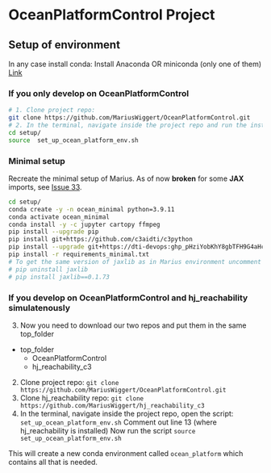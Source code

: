 # OceanPlatformControl Project

## Setup of environment
In any case install conda:
Install Anaconda OR miniconda (only one of them) [Link](https://docs.conda.io/projects/conda/en/latest/user-guide/install/macos.html)

### If you only develop on OceanPlatformControl
```sh
# 1. Clone project repo: 
git clone https://github.com/MariusWiggert/OceanPlatformControl.git
# 2. In the terminal, navigate inside the project repo and run the install bash script
cd setup/
source  set_up_ocean_platform_env.sh
```

### Minimal setup
Recreate the minimal setup of Marius. As of now **broken** for some **JAX** imports, see [Issue 33](https://github.com/MariusWiggert/OceanPlatformControl/issues/33).
```sh
cd setup/
conda create -y -n ocean_minimal python=3.9.11
conda activate ocean_minimal
conda install -y -c jupyter cartopy ffmpeg
pip install --upgrade pip
pip install git+https://github.com/c3aidti/c3python
pip install --upgrade git+https://dti-devops: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@github.com/MariusWiggert/hj_reachability_c3.git
pip install -r requirements_minimal.txt
# To get the same version of jaxlib as in Marius environment uncomment the next two lines.
# pip uninstall jaxlib
# pip install jaxlib==0.1.73
```
### If you develop on OceanPlatformControl and hj_reachability simulatenously

3. Now you need to download our two repos and put them in the same top_folder
* top_folder
    * OceanPlatformControl
    * hj_reachability_c3
2. Clone project repo: 
`git clone https://github.com/MariusWiggert/OceanPlatformControl.git`
3. Clone hj_reachability repo:
`git clone https://github.com/MariusWiggert/hj_reachability_c3`
4. In the terminal, navigate inside the project repo, open the script:
`set_up_ocean_platform_env.sh`
Comment out line 13 (where hj_reachability is installed)
Now run the script `source set_up_ocean_platform_env.sh`


This will create a new conda environment called `ocean_platform` which contains all that is needed.











